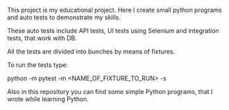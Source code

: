 This project is my educational project. Here I create small python programs and auto tests to demonstrate my skills. 

These auto tests include API tests, UI tests using Selenium and integration tests, that work with DB.

All the tests are divided into bunches by means of fixtures.

To run the tests type: 

python -m pytest -m <NAME_OF_FIXTURE_TO_RUN> -s

Also in this repository you can find some simple Python programs, that I wrote while learning Python.

